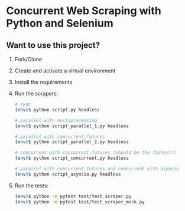 # Concurrent Web Scraping with Python and Selenium


## Want to use this project?

1. Fork/Clone

1. Create and activate a virtual environment

1. Install the requirements

1. Run the scrapers:

    ```sh
    # sync
    (env)$ python script.py headless

    # parallel with multiprocessing
    (env)$ python script_parallel_1.py headless

    # parallel with concurrent.futures
    (env)$ python script_parallel_2.py headless

    # concurrent with concurrent.futures (should be the fastest!)
    (env)$ python script_concurrent.py headless

    # parallel with concurrent.futures and concurrent with asyncio
    (env)$ python script_asyncio.py headless
    ```

1. Run the tests:

    ```sh
    (env)$ python -m pytest test/test_scraper.py
    (env)$ python -m pytest test/test_scraper_mock.py
    ```

